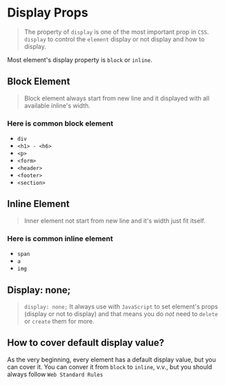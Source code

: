 # Display Props

> The property of `display` is one of the most important prop in `CSS`. 
> `display` to control the `element` display or not display and how to display. 

Most element's display property is `block` or `inline`.

## Block Element
> Block element always start from new line and it displayed with all available inline's width.

### Here is common block element
- `div`
- `<h1> - <h6>`
- `<p>`
- `<form>`
- `<header>`
- `<footer>`
- `<section>`

## Inline Element
> Inner element not start from new line and it's width just fit itself.

### Here is common inline element
- `span`
- `a`
- `img`

## Display: none;
> `display: none;` It always use with `JavaScript` to set element's props (display or not to display) and that means you do _not_ need to `delete` or `create` them for more.

## How to cover default display value?
As the very beginning, every element has a default display value, but you can cover it.
You can conver it from `block` to `inline`, v.v., but you should always follow `Web Standard Rules`
